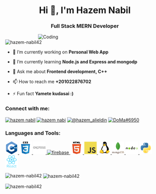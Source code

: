 <h1 align="center">Hi 👋, I'm Hazem Nabil</h1>
<h3 align="center">Full Stack MERN Developer</h3>
<img  align="right" width="400" alt="Coding" src="[https://media.tenor.com/7LAB1WbMURAAAAAM/website.gif](https://www.lambdatest.com/resources/images/news24.gif)">

<p align="left"> <img src="https://komarev.com/ghpvc/?username=hazem-nabil42&label=Profile%20views&color=0e75b6&style=flat" alt="hazem-nabil42" /> </p>

- 🔭 I’m currently working on **Personal Web App**

- 🌱 I’m currently learning **Node.js and Express and mongodp**

- 💬 Ask me about **Frontend development, C++**

- 📫 How to reach me **+201022876702**

- ⚡ Fun fact **Yamete kudasai :)**

<h3 align="left">Connect with me:</h3>
<p align="left">
<a href="https://linkedin.com/in/hazem nabil" target="blank"><img align="center" src="https://raw.githubusercontent.com/rahuldkjain/github-profile-readme-generator/master/src/images/icons/Social/linked-in-alt.svg" alt="hazem nabil" height="30" width="40" /></a>
<a href="https://fb.com/hazem nabi" target="blank"><img align="center" src="https://raw.githubusercontent.com/rahuldkjain/github-profile-readme-generator/master/src/images/icons/Social/facebook.svg" alt="hazem nabi" height="30" width="40" /></a>
<a href="https://www.hackerrank.com/@hazem_alieldin" target="blank"><img align="center" src="https://raw.githubusercontent.com/rahuldkjain/github-profile-readme-generator/master/src/images/icons/Social/hackerrank.svg" alt="@hazem_alieldin" height="30" width="40" /></a>
<a href="https://discord.gg/DoMa#6950" target="blank"><img align="center" src="https://raw.githubusercontent.com/rahuldkjain/github-profile-readme-generator/master/src/images/icons/Social/discord.svg" alt="DoMa#6950" height="30" width="40" /></a>
</p>

<h3 align="left">Languages and Tools:</h3>
<p align="left"> <a href="https://www.w3schools.com/cpp/" target="_blank" rel="noreferrer"> <img src="https://raw.githubusercontent.com/devicons/devicon/master/icons/cplusplus/cplusplus-original.svg" alt="cplusplus" width="40" height="40"/> </a> <a href="https://www.w3schools.com/css/" target="_blank" rel="noreferrer"> <img src="https://raw.githubusercontent.com/devicons/devicon/master/icons/css3/css3-original-wordmark.svg" alt="css3" width="40" height="40"/> </a> <a href="https://expressjs.com" target="_blank" rel="noreferrer"> <img src="https://raw.githubusercontent.com/devicons/devicon/master/icons/express/express-original-wordmark.svg" alt="express" width="40" height="40"/> </a> <a href="https://firebase.google.com/" target="_blank" rel="noreferrer"> <img src="https://www.vectorlogo.zone/logos/firebase/firebase-icon.svg" alt="firebase" width="40" height="40"/> </a> <a href="https://www.w3.org/html/" target="_blank" rel="noreferrer"> <img src="https://raw.githubusercontent.com/devicons/devicon/master/icons/html5/html5-original-wordmark.svg" alt="html5" width="40" height="40"/> </a> <a href="https://developer.mozilla.org/en-US/docs/Web/JavaScript" target="_blank" rel="noreferrer"> <img src="https://raw.githubusercontent.com/devicons/devicon/master/icons/javascript/javascript-original.svg" alt="javascript" width="40" height="40"/> </a> <a href="https://www.linux.org/" target="_blank" rel="noreferrer"> <img src="https://raw.githubusercontent.com/devicons/devicon/master/icons/linux/linux-original.svg" alt="linux" width="40" height="40"/> </a> <a href="https://www.mongodb.com/" target="_blank" rel="noreferrer"> <img src="https://raw.githubusercontent.com/devicons/devicon/master/icons/mongodb/mongodb-original-wordmark.svg" alt="mongodb" width="40" height="40"/> </a> <a href="https://nodejs.org" target="_blank" rel="noreferrer"> <img src="https://raw.githubusercontent.com/devicons/devicon/master/icons/nodejs/nodejs-original-wordmark.svg" alt="nodejs" width="40" height="40"/> </a> <a href="https://www.python.org" target="_blank" rel="noreferrer"> <img src="https://raw.githubusercontent.com/devicons/devicon/master/icons/python/python-original.svg" alt="python" width="40" height="40"/> </a> <a href="https://reactjs.org/" target="_blank" rel="noreferrer"> <img src="https://raw.githubusercontent.com/devicons/devicon/master/icons/react/react-original-wordmark.svg" alt="react" width="40" height="40"/> </a> </p>

<p><img align="left" src="https://github-readme-stats.vercel.app/api/top-langs?username=hazem-nabil42&show_icons=true&locale=en&layout=compact" alt="hazem-nabil42" /></p>

<p>&nbsp;<img align="center" src="https://github-readme-stats.vercel.app/api?username=hazem-nabil42&show_icons=true&locale=en" alt="hazem-nabil42" /></p>

<p><img align="center" src="https://github-readme-streak-stats.herokuapp.com/?user=hazem-nabil42&" alt="hazem-nabil42" /></p>
